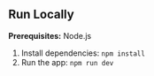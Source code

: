 ## Run Locally

**Prerequisites:** Node.js

1. Install dependencies:
   `npm install`
2. Run the app:
   `npm run dev`
